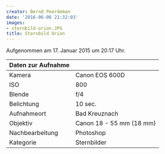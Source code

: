 ```yaml
---
creator: Bernd Peerdeman
date: '2016-06-06 21:32:03'
images:
- sternbild-orion.JPG
title: Sternbild Orion
---
```

Aufgenommen am 17. Januar 2015 um 20:17 Uhr.

| Daten zur Aufnahme | |
| - | - |
| Kamera | Canon EOS 600D |
| ISO | 800 |
| Blende | f/4 |
| Belichtung | 10 sec. |
| Aufnahmeort | Bad Kreuznach |
| Objektiv | Canon 18 - 55 mm (18 mm) |
| Nachbearbeitung | Photoshop |
| Kategorie | Sternbilder |
